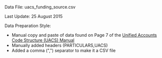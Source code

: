 Data File: uacs_funding_source.csv

Last Update: 25 August 2015

Data Preparation Style:
* Manual copy and paste of data found on Page 7 of the [Unified Accounts Code Structure (UACS) Manual](http://pfm.gov.ph/files/uacs_manual.pdf)
* Manually added headers (PARTICULARS,UACS)
* Added a comma (",") separator to make it a CSV file
